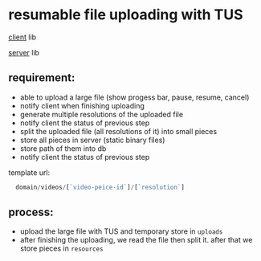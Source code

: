 # resumable file uploading with TUS
[client](https://uppy.io/docs/tus/) lib

[server](https://github.com/tus/tus-node-server) lib

## requirement:
- able to upload a large file (show progess bar, pause, resume, cancel)
- notify client when finishing uploading
- generate multiple resolutions of the uploaded file
- notify client the status of previous step
- split the uploaded file (all resolutions of it) into small pieces
- store all pieces in server (static binary files)
- store path of them into db 
- notify client the status of previous step

template url: 
```js
  domain/videos/[`video-peice-id`]/[`resolution`]
```

## process:
- upload the large file with TUS and temporary store in `uploads`
- after finishing the uploading, we read the file then split it. after that we store pieces in `resources`